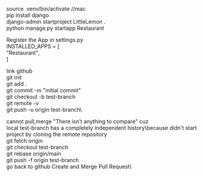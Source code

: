 
source .venv/bin/activate //mac\
pip install django\
django-admin startproject LittleLemon .\
python manage.py startapp Restaurant

Register the App in settings.py\
INSTALLED_APPS = [\
  "Restaurant",\
]

link github\
git init\
git add .\
git commit -m "initial commit"\
git checkout -b test-branch\
git remote -v\
git push -u origin test-branch\

cannot pull,merge "There isn’t anything to compare" cuz\
local test-branch has a completely independent history\because didn't start project by cloning the remote repository\
git fetch origin\
git checkout test-branch\
git rebase origin/main\
git push -f origin test-branch\
go back to github Create and Merge Pull Request\


